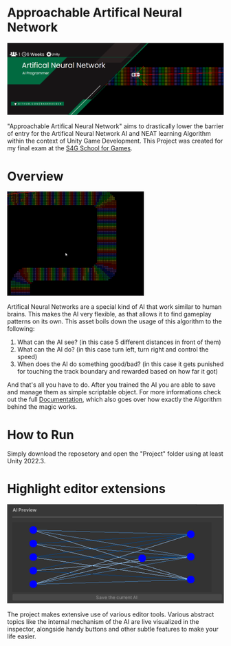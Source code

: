 # Approachable Artifical Neural Network
<p align="center">
    <img src="readme/ANN_Banner_.png" alt="ANN Banner"><br>
</p>

"Approachable Artifical Neural Network" aims to drastically lower the barrier of entry for the Artifical Neural Network AI and NEAT learning Algorithm within the context of Unity Game Development.
This Project was created for my final exam at the [S4G School for Games](https://www.school4games.net/).

# Overview
 <p align="left">
    <img src="readme/trained.gif" alt="trained Car"><br>
</p>

Artifical Neural Networks are a special kind of AI that work similar to human brains. This makes the AI very flexible, as that allows it to find gameplay patterns on its own. 
This asset boils down the usage of this algorithm to the following:
 1. What can the AI see? (in this case 5 different distances in front of them)
 2. What can the AI do? (in this case turn left, turn right and control the speed)
 3. When does the AI do something good/bad? (in this case it gets punished for touching the track boundary and rewarded based on how far it got)

And that's all you have to do. After you trained the AI you are able to save and manage them as simple scriptable object.
For more informations check out the full [Documentation](https://github.com/BasKrueger/Approachable-Artifical-Neural-Network/blob/main/Documentation.pdf), which also goes over how exactly the Algorithm behind the magic works.

# How to Run
Simply download the reposetory and open the "Project" folder using at least Unity 2022.3.

# Highlight editor extensions
 <p align="left">
    <img src="readme/Visualization.PNG" alt="Editor Visualization"><br>
</p>

The project makes extensive use of various editor tools. Various abstract topics like the internal mechanism of the AI are live visualized in the inspector, alongside handy buttons and other subtle features to make your life easier. 

